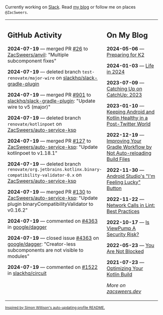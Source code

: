Currently working on [Slack](https://slack.com/). Read [my blog](https://zacsweers.dev/) or follow me on places `@ZacSweers`.

<table><tr><td valign="top" width="60%">

## GitHub Activity
<!-- githubActivity starts -->
**2024-07-19** — merged PR [#26](https://github.com/ZacSweers/anvil/pull/26) to [ZacSweers/anvil](https://github.com/ZacSweers/anvil): "Multiple subcomponent fixes"

**2024-07-19** — deleted branch `test-renovate/major-wire` on [slackhq/slack-gradle-plugin](https://github.com/slackhq/slack-gradle-plugin)

**2024-07-19** — merged PR [#901](https://github.com/slackhq/slack-gradle-plugin/pull/901) to [slackhq/slack-gradle-plugin](https://github.com/slackhq/slack-gradle-plugin): "Update wire to v5 (major)"

**2024-07-19** — deleted branch `renovate/kotlinpoet` on [ZacSweers/auto-service-ksp](https://github.com/ZacSweers/auto-service-ksp)

**2024-07-19** — merged PR [#127](https://github.com/ZacSweers/auto-service-ksp/pull/127) to [ZacSweers/auto-service-ksp](https://github.com/ZacSweers/auto-service-ksp): "Update kotlinpoet to v1.18.1"

**2024-07-19** — deleted branch `renovate/org.jetbrains.kotlinx.binary-compatibility-validator-0.x` on [ZacSweers/auto-service-ksp](https://github.com/ZacSweers/auto-service-ksp)

**2024-07-19** — merged PR [#130](https://github.com/ZacSweers/auto-service-ksp/pull/130) to [ZacSweers/auto-service-ksp](https://github.com/ZacSweers/auto-service-ksp): "Update plugin binaryCompatibilityValidator to v0.16.2"

**2024-07-19** — commented on [#4363](https://github.com/google/dagger/issues/4363#issuecomment-2239979744) in [google/dagger](https://github.com/google/dagger)

**2024-07-19** — closed issue [#4363](https://github.com/google/dagger/issues/4363) on [google/dagger](https://github.com/google/dagger): "Creator-less subcomponents are not visible to modules"

**2024-07-19** — commented on [#1522](https://github.com/slackhq/circuit/issues/1522#issuecomment-2239871570) in [slackhq/circuit](https://github.com/slackhq/circuit)
<!-- githubActivity ends -->
</td><td valign="top" width="40%">

## On My Blog
<!-- blog starts -->
**2024-05-06** — [Preparing for K2](https://www.zacsweers.dev/preparing-for-k2/)

**2024-01-03** — [Life in 2024](https://www.zacsweers.dev/life-in-2024/)

**2023-07-09** — [Catching Up on CatchUp: 2023](https://www.zacsweers.dev/catching-up-on-catchup-2023/)

**2023-01-10** — [Keeping Android and Kotlin Healthy in a Post-Twitter World](https://www.zacsweers.dev/keeping-android-healthy/)

**2022-12-19** — [Improving Your Gradle Workflow by Not Auto-reloading Build Files](https://www.zacsweers.dev/improving-your-workflow-by-not-auto-reloading-build-files/)

**2022-11-30** — [Android Studio's "I'm Feeling Lucky" Button](https://www.zacsweers.dev/android-studios-im-feeling-lucky-button/)

**2022-11-22** — [Network Calls in Lint: Best Practices](https://www.zacsweers.dev/network-calls-in-lint-best-practices/)

**2022-10-17** — [Is ViewPump A Security Risk?](https://www.zacsweers.dev/is-viewpump-a-security-risk/)

**2022-05-23** — [You Are Not Blocked](https://www.zacsweers.dev/you-are-not-blocked/)

**2021-07-23** — [Optimizing Your Kotlin Build](https://www.zacsweers.dev/optimizing-your-kotlin-build/)
<!-- blog ends -->
_More on [zacsweers.dev](https://zacsweers.dev/)_
</td></tr></table>

<sub><a href="https://simonwillison.net/2020/Jul/10/self-updating-profile-readme/">Inspired by Simon Willison's auto-updating profile README.</a></sub>